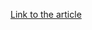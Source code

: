 [Link to the article](https://blog.talosintelligence.com/2018/11/dnspionage-campaign-targets-middle-east.html)
